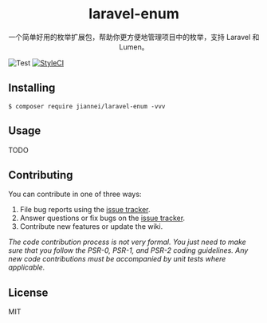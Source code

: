 <h1 align="center"> laravel-enum </h1>

<p align="center"> 一个简单好用的枚举扩展包，帮助你更方便地管理项目中的枚举，支持 Laravel 和 Lumen。</p>

![Test](https://github.com/Jiannei/laravel-enum/workflows/Test/badge.svg?branch=main)
[![StyleCI](https://github.styleci.io/repos/316907996/shield?branch=main)](https://github.styleci.io/repos/316907996?branch=main)

## Installing

```shell
$ composer require jiannei/laravel-enum -vvv
```

## Usage

TODO

## Contributing

You can contribute in one of three ways:

1. File bug reports using the [issue tracker](https://github.com/jiannei/larvel-enum/issues).
2. Answer questions or fix bugs on the [issue tracker](https://github.com/jiannei/larvel-enum/issues).
3. Contribute new features or update the wiki.

_The code contribution process is not very formal. You just need to make sure that you follow the PSR-0, PSR-1, and PSR-2 coding guidelines. Any new code contributions must be accompanied by unit tests where applicable._

## License

MIT